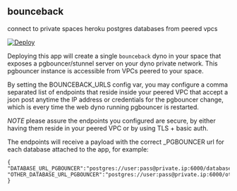 bounceback
----------

connect to private spaces heroku postgres databases from peered vpcs


[![Deploy](https://www.herokucdn.com/deploy/button.svg)](https://heroku.com/deploy?template=https://github.com/heroku/bounceback)


Deploying this app will create a single `bounceback` dyno in your space that exposes a pgbouncer/stunnel server on your dyno private network.
This pgbouncer instance is accessible from VPCs peered to your space.

By setting the BOUNCEBACK_URLS config var, you may configure a comma separated list of endpoints that reside inside your peered VPC that accept a json post anytime the IP address or credentials
for the pgbouncer change, which is every time the web dyno running pgbouncer is restarted. 

*NOTE* please assure the endpoints you configured are secure, by either having them reside in your peered VPC or by using TLS + basic auth.

The endpoints will receive a payload with the correct _PGBOUNCER url for each database attached to the app, for example:

```
{
"DATABASE_URL_PGBOUNCER":"postgres://user:pass@private.ip:6000/databaseName",
"OTHER_DATABASE_URL_PGBOUNCER":"postgres://user:pass@private.ip:6000/otherDatabaseName"
}
```